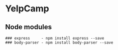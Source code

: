 # YelpCamp

## Node modules
	### express     - npm install express --save
	### body-parser - npm install body-parser --save